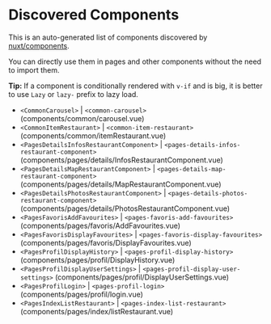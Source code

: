 # Discovered Components

This is an auto-generated list of components discovered by [nuxt/components](https://github.com/nuxt/components).

You can directly use them in pages and other components without the need to import them.

**Tip:** If a component is conditionally rendered with `v-if` and is big, it is better to use `Lazy` or `lazy-` prefix to lazy load.

- `<CommonCarousel>` | `<common-carousel>` (components/common/carousel.vue)
- `<CommonItemRestaurant>` | `<common-item-restaurant>` (components/common/itemRestaurant.vue)
- `<PagesDetailsInfosRestaurantComponent>` | `<pages-details-infos-restaurant-component>` (components/pages/details/InfosRestaurantComponent.vue)
- `<PagesDetailsMapRestaurantComponent>` | `<pages-details-map-restaurant-component>` (components/pages/details/MapRestaurantComponent.vue)
- `<PagesDetailsPhotosRestaurantComponent>` | `<pages-details-photos-restaurant-component>` (components/pages/details/PhotosRestaurantComponent.vue)
- `<PagesFavorisAddFavourites>` | `<pages-favoris-add-favourites>` (components/pages/favoris/AddFavourites.vue)
- `<PagesFavorisDisplayFavourites>` | `<pages-favoris-display-favourites>` (components/pages/favoris/DisplayFavourites.vue)
- `<PagesProfilDisplayHistory>` | `<pages-profil-display-history>` (components/pages/profil/DisplayHistory.vue)
- `<PagesProfilDisplayUserSettings>` | `<pages-profil-display-user-settings>` (components/pages/profil/DisplayUserSettings.vue)
- `<PagesProfilLogin>` | `<pages-profil-login>` (components/pages/profil/login.vue)
- `<PagesIndexListRestaurant>` | `<pages-index-list-restaurant>` (components/pages/index/listRestaurant.vue)
